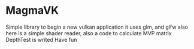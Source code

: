 # MagmaVK
Simple library to begin a new vulkan application
it uses glm, and glfw
also here is a simple shader reader, also a code to calculate MVP matrix
DepthTest is writed
Have fun
